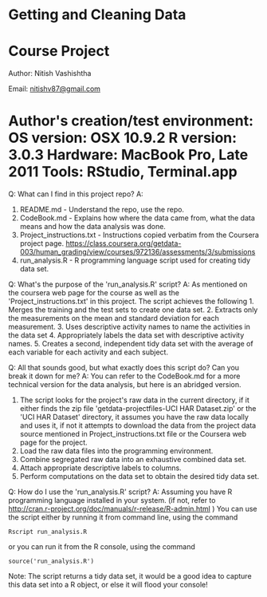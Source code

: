 Getting and Cleaning Data
=====================================
Course Project
=====================================

Author: Nitish Vashishtha

Email: nitishv87@gmail.com

Author's creation/test environment:
OS version: OSX 10.9.2
R version: 3.0.3 
Hardware: MacBook Pro, Late 2011
Tools: RStudio, Terminal.app
====================================


Q: What can I find in this project repo?
A: 
1. README.md - Understand the repo, use the repo.
2. CodeBook.md - Explains how where the data came from, what the data means and how the data analysis was done.
3. Project_instructions.txt - Instructions copied verbatim from the Coursera project page. https://class.coursera.org/getdata-003/human_grading/view/courses/972136/assessments/3/submissions
4. run_analysis.R - R programming language script used for creating tidy data set.


Q: What's the purpose of the 'run_analysis.R' script?
A: 
As mentioned on the coursera web page for the course as well as the 'Project_instructions.txt' in this project. The script achieves the following
	1. Merges the training and the test sets to create one data set.
	2. Extracts only the measurements on the mean and standard deviation for each measurement. 
	3. Uses descriptive activity names to name the activities in the data set
	4. Appropriately labels the data set with descriptive activity names. 
	5. Creates a second, independent tidy data set with the average of each variable for each activity and each subject. 


Q: All that sounds good, but what exactly does this script do? Can you break it down for me?
A:
You can refer to the CodeBook.md for a more technical version for the data analysis, but here is an abridged version.
1. The script looks for the project's raw data in the current directory, if it either finds the zip file 'getdata-projectfiles-UCI HAR Dataset.zip' or the 'UCI HAR Dataset' directory, it assumes you have the raw data locally and uses it, if not it attempts to download the data from the project data source mentioned in Project_instructions.txt file or the Coursera web page for the project.
2. Load the raw data files into the programming environment.
3. Combine segregated raw data into an exhaustive combined data set.
4. Attach appropriate descriptive labels to columns.
5. Perform computations on the data set to obtain the desired tidy data set.


Q: How do I use the 'run_analysis.R' script?
A:
Assuming you have R programming language installed in your system. (if not, refer to http://cran.r-project.org/doc/manuals/r-release/R-admin.html ) 
You can use the script either by running it from command line, using the command
	
	Rscript run_analysis.R

or you can run it from the R console, using the command

	source('run_analysis.R')

Note: The script returns a tidy data set, it would be a good idea to capture this data set into a R object, or else it will flood your console!
